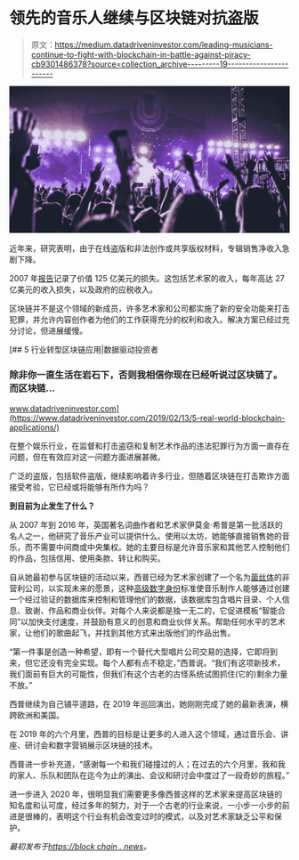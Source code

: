 # 领先的音乐人继续与区块链对抗盗版

> 原文：<https://medium.datadriveninvestor.com/leading-musicians-continue-to-fight-with-blockchain-in-battle-against-piracy-cb9301486378?source=collection_archive---------19----------------------->

![](img/ea6cd229b1251d4460195c748b95e574.png)

近年来，研究表明，由于在线盗版和非法创作或共享版权材料，专辑销售净收入急剧下降。

2007 年[报告](https://www.ipi.org/ipi_issues/detail/the-true-cost-of-sound-recording-piracy-to-the-us-economy)记录了价值 125 亿美元的损失。这包括艺术家的收入，每年高达 27 亿美元的收入损失，以及政府的应税收入。

区块链并不是这个领域的新成员，许多艺术家和公司都实施了新的安全功能来打击犯罪，并允许内容创作者为他们的工作获得充分的权利和收入。解决方案已经过充分讨论，但进展缓慢。

[](https://www.datadriveninvestor.com/2019/02/13/5-real-world-blockchain-applications/) [## 5 行业转型区块链应用|数据驱动投资者

### 除非你一直生活在岩石下，否则我相信你现在已经听说过区块链了。而区块链…

www.datadriveninvestor.com](https://www.datadriveninvestor.com/2019/02/13/5-real-world-blockchain-applications/) 

在整个娱乐行业，在监督和打击盗窃和复制艺术作品的违法犯罪行为方面一直存在问题，但在有效应对这一问题方面进展甚微。

广泛的盗版，包括软件盗版，继续影响着许多行业，但随着区块链在打击欺诈方面接受考验，它已经或将能够有所作为吗？

**到目前为止发生了什么？**

从 2007 年到 2016 年，英国著名词曲作者和艺术家伊莫金·希普是第一批活跃的名人之一，他研究了音乐产业可以提供什么。使用以太坊，她能够直接销售她的音乐，而不需要中间商或中央集权。她的主要目标是允许音乐家和其他艺人控制他们的作品，包括信用、使用条款、转让和购买。

自从她最初参与区块链的活动以来，西普已经为艺术家创建了一个名为[菌丝体](https://www.linkedin.com/company/mycelia-for-music/about/)的非营利公司，以实现未来的愿景，这种[高级数字身份](https://hackernoon.com/blockchain-and-music-an-unlikely-union-3zjs310q)标准使音乐制作人能够通过创建一个经过验证的数据库来控制和管理他们的数据，该数据库包含唱片目录、个人信息、致谢、作品和商业伙伴。对每个人来说都是独一无二的，它促进模板“智能合同”以加快支付速度，并鼓励有意义的创意和商业伙伴关系。帮助任何水平的艺术家，让他们的歌曲起飞，并找到其他方式来出版他们的作品出售。

“第一件事是创造一种希望，即有一个替代大型唱片公司交易的选择，它即将到来，但它还没有完全实现。每个人都有点不稳定，”西普说。“我们有这项新技术，我们面前有巨大的可能性，但我们有这个古老的古怪系统试图抓住(它的)剩余力量不放。”

西普继续为自己铺平道路，在 2019 年巡回演出，她刚刚完成了她的最新表演，横跨欧洲和美国。

在 2019 年的六个月里，西普的目标是让更多的人进入这个领域，通过音乐会、讲座、研讨会和数字营销展示区块链的技术。

西普进一步补充道，“感谢每一个和我们碰撞过的人；在过去的六个月里，我和我的家人、乐队和团队在迄今为止的演出、会议和研讨会中度过了一段奇妙的旅程。”

进一步进入 2020 年，很明显我们需要更多像西普这样的艺术家来提高区块链的知名度和认可度，经过多年的努力，对于一个古老的行业来说，一小步一小步的前进是很棒的，表明这个行业有机会改变过时的模式，以及对艺术家缺乏公平和保护。

*最初发布于*[*https://block chain . news*](https://blockchain.news/news/leading-musicians-continue-to-fight-with-blockchain-in-battle-against-piracy)*。*